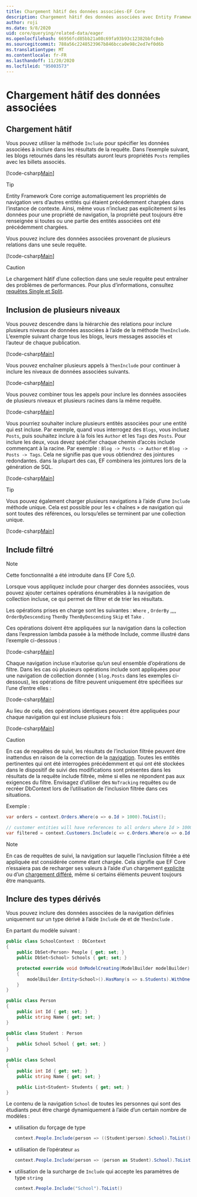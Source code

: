 ```yaml
---
title: Chargement hâtif des données associées-EF Core
description: Chargement hâtif des données associées avec Entity Framework Core
author: roji
ms.date: 9/8/2020
uid: core/querying/related-data/eager
ms.openlocfilehash: 66956fcd85bb21a08c69fa93b93c12382bbfc8eb
ms.sourcegitcommit: 788a56c2248523967b846bcca0e98c2ed7ef0d6b
ms.translationtype: MT
ms.contentlocale: fr-FR
ms.lasthandoff: 11/20/2020
ms.locfileid: "95003573"
---
```

# <a name="eager-loading-of-related-data"></a>Chargement hâtif des données associées

## <a name="eager-loading"></a>Chargement hâtif

Vous pouvez utiliser la méthode `Include` pour spécifier les données associées à inclure dans les résultats de la requête. Dans l’exemple suivant, les blogs retournés dans les résultats auront leurs propriétés `Posts` remplies avec les billets associés.

[!code-csharp[Main](../../../../samples/core/Querying/RelatedData/Program.cs#SingleInclude)]

> [!TIP]
> Entity Framework Core corrige automatiquement les propriétés de navigation vers d’autres entités qui étaient précédemment chargées dans l’instance de contexte. Ainsi, même vous n’incluez pas explicitement si les données pour une propriété de navigation, la propriété peut toujours être renseignée si toutes ou une partie des entités associées ont été précédemment chargées.

Vous pouvez inclure des données associées provenant de plusieurs relations dans une seule requête.

[!code-csharp[Main](../../../../samples/core/Querying/RelatedData/Program.cs#MultipleIncludes)]

> [!CAUTION]
> Le chargement hâtif d’une collection dans une seule requête peut entraîner des problèmes de performances. Pour plus d’informations, consultez [requêtes Single et Split](xref:core/querying/single-split-queries).

## <a name="including-multiple-levels"></a>Inclusion de plusieurs niveaux

Vous pouvez descendre dans la hiérarchie des relations pour inclure plusieurs niveaux de données associées à l’aide de la méthode `ThenInclude`. L’exemple suivant charge tous les blogs, leurs messages associés et l’auteur de chaque publication.

[!code-csharp[Main](../../../../samples/core/Querying/RelatedData/Program.cs#SingleThenInclude)]

Vous pouvez enchaîner plusieurs appels à `ThenInclude` pour continuer à inclure les niveaux de données associées suivants.

[!code-csharp[Main](../../../../samples/core/Querying/RelatedData/Program.cs#MultipleThenIncludes)]

Vous pouvez combiner tous les appels pour inclure les données associées de plusieurs niveaux et plusieurs racines dans la même requête.

[!code-csharp[Main](../../../../samples/core/Querying/RelatedData/Program.cs#IncludeTree)]

Vous pourriez souhaiter inclure plusieurs entités associées pour une entité qui est incluse. Par exemple, quand vous interrogez des `Blogs`, vous incluez `Posts`, puis souhaitez inclure à la fois les `Author` et les `Tags` des `Posts`. Pour inclure les deux, vous devez spécifier chaque chemin d’accès include commençant à la racine. Par exemple : `Blog -> Posts -> Author` et `Blog -> Posts -> Tags`. Cela ne signifie pas que vous obtiendrez des jointures redondantes. dans la plupart des cas, EF combinera les jointures lors de la génération de SQL.

[!code-csharp[Main](../../../../samples/core/Querying/RelatedData/Program.cs#MultipleLeafIncludes)]

> [!TIP]
> Vous pouvez également charger plusieurs navigations à l’aide d’une `Include` méthode unique. Cela est possible pour les « chaînes » de navigation qui sont toutes des références, ou lorsqu’elles se terminent par une collection unique.

[!code-csharp[Main](../../../../samples/core/Querying/RelatedData/Program.cs#IncludeMultipleNavigationsWithSingleInclude)]

## <a name="filtered-include"></a>Include filtré

> [!NOTE]
> Cette fonctionnalité a été introduite dans EF Core 5,0.

Lorsque vous appliquez include pour charger des données associées, vous pouvez ajouter certaines opérations énumérables à la navigation de collection incluse, ce qui permet de filtrer et de trier les résultats.

Les opérations prises en charge sont les suivantes : `Where` , `OrderBy` ,,,, `OrderByDescending` `ThenBy` `ThenByDescending` `Skip` et `Take` .

Ces opérations doivent être appliquées sur la navigation dans la collection dans l’expression lambda passée à la méthode Include, comme illustré dans l’exemple ci-dessous :

[!code-csharp[Main](../../../../samples/core/Querying/RelatedData/Program.cs#FilteredInclude)]

Chaque navigation incluse n’autorise qu’un seul ensemble d’opérations de filtre. Dans les cas où plusieurs opérations include sont appliquées pour une navigation de collection donnée ( `blog.Posts` dans les exemples ci-dessous), les opérations de filtre peuvent uniquement être spécifiées sur l’une d’entre elles :

[!code-csharp[Main](../../../../samples/core/Querying/RelatedData/Program.cs#MultipleLeafIncludesFiltered1)]

Au lieu de cela, des opérations identiques peuvent être appliquées pour chaque navigation qui est incluse plusieurs fois :

[!code-csharp[Main](../../../../samples/core/Querying/RelatedData/Program.cs#MultipleLeafIncludesFiltered2)]

> [!CAUTION]
> En cas de requêtes de suivi, les résultats de l’inclusion filtrée peuvent être inattendus en raison de la correction de la [navigation](xref:core/querying/tracking). Toutes les entités pertinentes qui ont été interrogées précédemment et qui ont été stockées dans le dispositif de suivi des modifications sont présentes dans les résultats de la requête include filtrée, même si elles ne répondent pas aux exigences du filtre. Envisagez d’utiliser des `NoTracking` requêtes ou de recréer DbContext lors de l’utilisation de l’inclusion filtrée dans ces situations.

Exemple :

```csharp
var orders = context.Orders.Where(o => o.Id > 1000).ToList();

// customer entities will have references to all orders where Id > 1000, rather than > 5000
var filtered = context.Customers.Include(c => c.Orders.Where(o => o.Id > 5000)).ToList();
```

> [!NOTE]
> En cas de requêtes de suivi, la navigation sur laquelle l’inclusion filtrée a été appliquée est considérée comme étant chargée. Cela signifie que EF Core n’essaiera pas de recharger ses valeurs à l’aide d’un chargement [explicite](xref:core/querying/related-data/explicit) ou d’un [chargement différé](xref:core/querying/related-data/lazy), même si certains éléments peuvent toujours être manquants.

## <a name="include-on-derived-types"></a>Inclure des types dérivés

Vous pouvez inclure des données associées de la navigation définies uniquement sur un type dérivé à l’aide `Include` de et de `ThenInclude` .

En partant du modèle suivant :

```csharp
public class SchoolContext : DbContext
{
    public DbSet<Person> People { get; set; }
    public DbSet<School> Schools { get; set; }

    protected override void OnModelCreating(ModelBuilder modelBuilder)
    {
        modelBuilder.Entity<School>().HasMany(s => s.Students).WithOne(s => s.School);
    }
}

public class Person
{
    public int Id { get; set; }
    public string Name { get; set; }
}

public class Student : Person
{
    public School School { get; set; }
}

public class School
{
    public int Id { get; set; }
    public string Name { get; set; }

    public List<Student> Students { get; set; }
}
```

Le contenu de la navigation `School` de toutes les personnes qui sont des étudiants peut être chargé dynamiquement à l’aide d’un certain nombre de modèles :

* utilisation du forçage de type

  ```csharp
  context.People.Include(person => ((Student)person).School).ToList()
  ```

* utilisation de l’opérateur `as`

  ```csharp
  context.People.Include(person => (person as Student).School).ToList()
  ```

* utilisation de la surcharge de `Include` qui accepte les paramètres de type `string`

  ```csharp
  context.People.Include("School").ToList()
  ```
